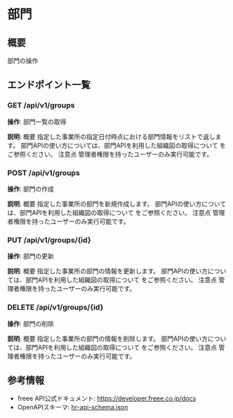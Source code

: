# 部門

## 概要

部門の操作

## エンドポイント一覧

### GET /api/v1/groups

**操作**: 部門一覧の取得

**説明**: 概要 指定した事業所の指定日付時点における部門情報をリストで返します。 部門APIの使い方については、部門APIを利用した組織図の取得について をご参照ください。 注意点 管理者権限を持ったユーザーのみ実行可能です。

### POST /api/v1/groups

**操作**: 部門の作成

**説明**: 概要 指定した事業所の部門を新規作成します。 部門APIの使い方については、部門APIを利用した組織図の取得について をご参照ください。 注意点 管理者権限を持ったユーザーのみ実行可能です。

### PUT /api/v1/groups/{id}

**操作**: 部門の更新

**説明**: 概要 指定した事業所の部門の情報を更新します。 部門APIの使い方については、部門APIを利用した組織図の取得について をご参照ください。 注意点 管理者権限を持ったユーザーのみ実行可能です。

### DELETE /api/v1/groups/{id}

**操作**: 部門の削除

**説明**: 概要 指定した事業所の部門の情報を削除します。 部門APIの使い方については、部門APIを利用した組織図の取得について をご参照ください。 注意点 管理者権限を持ったユーザーのみ実行可能です。



## 参考情報

- freee API公式ドキュメント: https://developer.freee.co.jp/docs
- OpenAPIスキーマ: [hr-api-schema.json](../../openapi/hr-api-schema.json)
